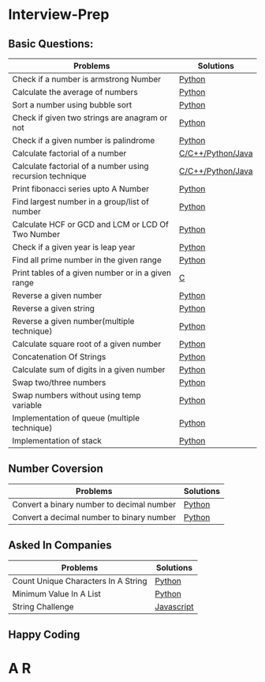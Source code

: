 # Interview-Prep

## Basic Questions:
| Problems | Solutions |
| -------- | --------- |
|Check if a number is armstrong Number | [Python](./Basic-Problems/Armstrong_Number.ipynb) |
| Calculate the average of numbers | [Python](./Basic-Problems/Average_Of_Numbers.ipynb) |
| Sort a number using bubble sort | [Python](./Basic-Problems/Bubble_Sort_Program.ipynb) |
| Check if given two strings are anagram or not | [Python](./Basic-Problems/Check_Anagram.ipynb) |
| Check if a given number is palindrome | [Python](./Basic-Problems/Check_pallindrome.py) |
| Calculate factorial of a number | [C/C++/Python/Java](./Basic-Problems/Factorial_Of_A_Number.md###Python) |
| Calculate factorial of a number using recursion technique | [C/C++/Python/Java](./Basic-Problems/Factorial_recursion.md) |
| Print fibonacci series upto A Number | [Python](./Basic-Problems/Fibonacci_Series.ipynb) |
| Find largest number in a group/list of number | [Python](./Basic-Problems/Greatest_Number_In_List.ipynb) |
| Calculate HCF or GCD and LCM or LCD Of Two Number | [Python](./Basic-Problems/LCM_And_HCF.ipynb) |
| Check if a given year is leap year | [Python](./Basic-Problems/Leap_Year.ipynb) |
| Find all prime number in the given range | [Python](./Basic-Problems/Prime_Number_In_Range.ipynb) |
| Print tables of a given number or in a given range | [C](./Basic-Problems/PrintTable.c) |
| Reverse a given number | [Python](./Basic-Problems/Reverse_A_Number.ipynb) |
| Reverse a given string | [Python](./Basic-Problems/Reverse_A_String.ipynb) |
| Reverse a given number(multiple technique) | [Python](./Basic-Problems/Reverse_Of_A_Number.ipynb) |
| Calculate square root of a given number | [Python](./Basic-Problems/Square_Root_Of_A_Number.ipynb) |
| Concatenation Of Strings | [Python](./Basic-Problems/String_Concatenation.ipynb) |
| Calculate sum of digits in a given number | [Python](./Basic-Problems/Sum_Of_Digits.ipynb) |
| Swap two/three numbers  | [Python](./Basic-Problems/Swap_Numbers.ipynb) |
| Swap numbers without using temp variable | [Python](./Basic-Problems/Swap_Without_Temp.ipynb) |
| Implementation of queue (multiple technique) | [Python](./Basic-Problems/Queue_Implement.ipynb) |
| Implementation of stack | [Python](./Basic-Problems/Stack.ipynb) |


## Number Coversion

| Problems | Solutions |
| -------- | --------- |
| Convert a binary number to decimal number | [Python](./Number-Conversion/Bin_To_Dec.ipynb) |
| Convert a decimal number to binary number | [Python](./Number-Conversion/Dec_To_Bin.ipynb) |


## Asked In Companies

| Problems | Solutions |
| -------- | --------- |
| Count Unique Characters In A String | [Python](./001_count_unique_char.md) |
|Minimum Value In A List | [Python](./002_min_num_in_list.md )|
|String Challenge | [Javascript](./003_String_challenge.md) |

## Happy Coding
# A R



